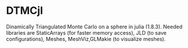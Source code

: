 # DTMCjl
Dinamically Triangulated Monte Carlo on a sphere in julia (1.8.3). Needed libraries are StaticArrays (for faster memory access), JLD (to save configurations), Meshes, MeshViz,GLMakie (to visualize meshes).

